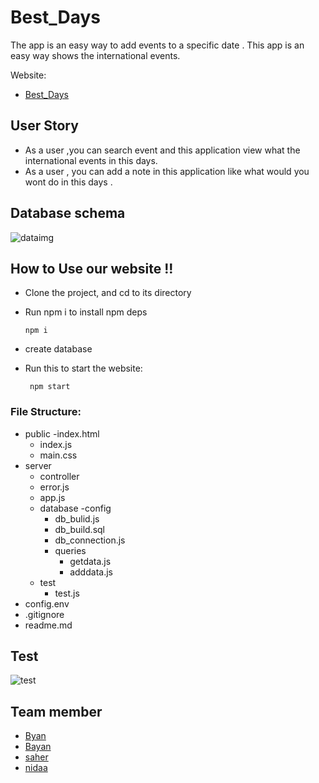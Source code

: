 # Best_Days
The app is an easy way to add events to a specific date .
This app is an easy way shows the international events.

Website:
- [Best_Days](https://bestdays.herokuapp.com/)

## User Story 
- As a user ,you can search event and this application view  what  the international events in this days.
- As a user , you can  add  a note in this application like what would you wont do in this days .


## Database schema 
![dataimg](https://user-images.githubusercontent.com/56642598/75329651-a4172c00-5888-11ea-8926-9b6ad8b91722.png)


## How to Use our website !! 
 - Clone the project, and cd to its directory
 - Run npm i to install npm deps 
 
       npm i
           
- create database 
- Run this to start the website:
 
       npm start
  

 ### File Structure: 
  - public 
      -index.html
      - index.js
      - main.css
  - server
    - controller
    - error.js
    - app.js
    - database
     -config
      - db_bulid.js
      - db_build.sql
      - db_connection.js
      - queries
        - getdata.js
        - adddata.js
    - test
      - test.js
  - config.env
  - .gitignore
  - readme.md
  
  ## Test
 ![test](https://user-images.githubusercontent.com/56642598/75345571-a471f000-58a5-11ea-87ff-2de84c02f43d.png)

## Team member 
- [Byan](https://github.com/bayan-404)
- [Bayan](https://github.com/bayanseder)
- [saher](https://github.com/SaharFroukh)
- [nidaa](https://github.com/nidaa-awawdeh)

